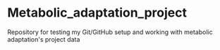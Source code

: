 # Metabolic_adaptation_project
Repository for testing my Git/GitHub setup and working with metabolic adaptation's project data
